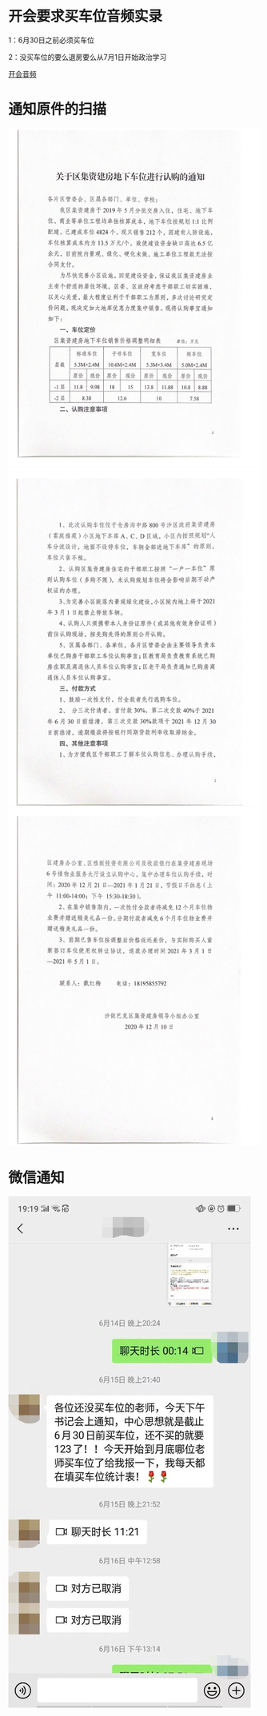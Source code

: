 # 开会要求买车位音频实录

1：6月30日之前必须买车位

2：没买车位的要么退房要么从7月1日开始政治学习

[开会音频](20220617_123707.m4a)



# 通知原件的扫描

![image](1.png)
![image](2.png)
![image](3.png)

# 微信通知

![image](4.jpg)

